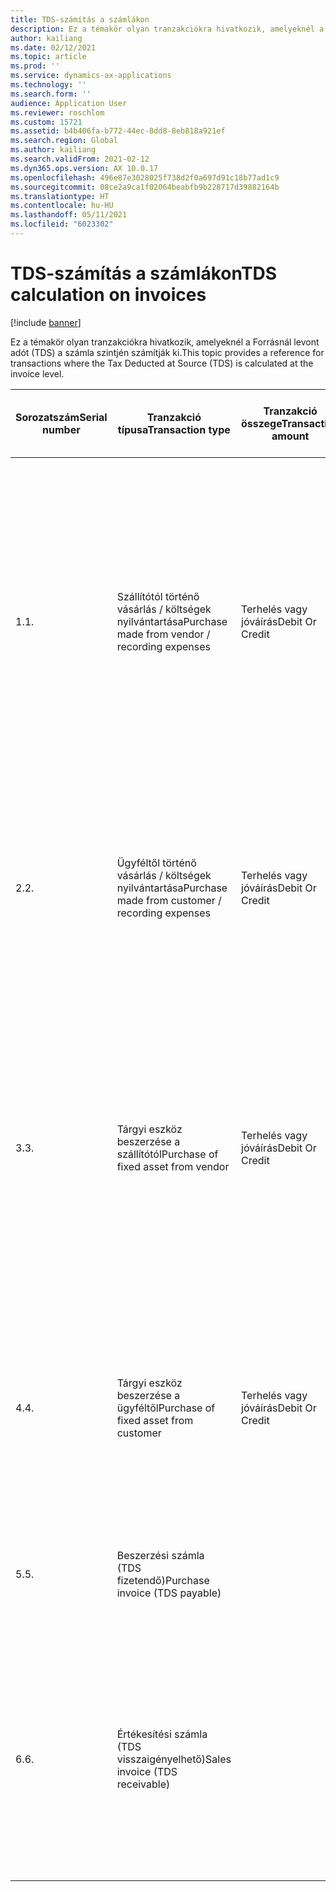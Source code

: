 ```yaml
---
title: TDS-számítás a számlákon
description: Ez a témakör olyan tranzakciókra hivatkozik, amelyeknél a Forrásnál levont adót (TDS) a számla szintjén számítják ki.
author: kailiang
ms.date: 02/12/2021
ms.topic: article
ms.prod: ''
ms.service: dynamics-ax-applications
ms.technology: ''
ms.search.form: ''
audience: Application User
ms.reviewer: roschlom
ms.custom: 15721
ms.assetid: b4b406fa-b772-44ec-8dd8-8eb818a921ef
ms.search.region: Global
ms.author: kailiang
ms.search.validFrom: 2021-02-12
ms.dyn365.ops.version: AX 10.0.17
ms.openlocfilehash: 496e87e3028025f738d2f0a697d91c18b77ad1c9
ms.sourcegitcommit: 08ce2a9ca1f02064beabfb9b228717d39882164b
ms.translationtype: HT
ms.contentlocale: hu-HU
ms.lasthandoff: 05/11/2021
ms.locfileid: "6023302"
---
```

# <a name="tds-calculation-on-invoices"></a><span data-ttu-id="0c971-103">TDS-számítás a számlákon</span><span class="sxs-lookup"><span data-stu-id="0c971-103">TDS calculation on invoices</span></span>

[!include [banner](../includes/banner.md)]

<span data-ttu-id="0c971-104">Ez a témakör olyan tranzakciókra hivatkozik, amelyeknél a Forrásnál levont adót (TDS) a számla szintjén számítják ki.</span><span class="sxs-lookup"><span data-stu-id="0c971-104">This topic provides a reference for transactions where the Tax Deducted at Source (TDS) is calculated at the invoice level.</span></span>

| <span data-ttu-id="0c971-105">Sorozatszám</span><span class="sxs-lookup"><span data-stu-id="0c971-105">Serial number</span></span> | <span data-ttu-id="0c971-106">Tranzakció típusa</span><span class="sxs-lookup"><span data-stu-id="0c971-106">Transaction type</span></span>                                 | <span data-ttu-id="0c971-107">Tranzakció összege</span><span class="sxs-lookup"><span data-stu-id="0c971-107">Transaction amount</span></span> | <span data-ttu-id="0c971-108">Oldal neve és kijelölési útvonala</span><span class="sxs-lookup"><span data-stu-id="0c971-108">Page name and selection path</span></span>                                 | <span data-ttu-id="0c971-109">Számla típusa és ellenszámla típusa</span><span class="sxs-lookup"><span data-stu-id="0c971-109">Account type and offset account type</span></span>                         |
| ------------- | ------------------------------------------------ | ------------------ | ------------------------------------------------------------ | ------------------------------------------------------------ |
| <span data-ttu-id="0c971-110">1.</span><span class="sxs-lookup"><span data-stu-id="0c971-110">1.</span></span>            | <span data-ttu-id="0c971-111">Szállítótól történő vásárlás / költségek nyilvántartása</span><span class="sxs-lookup"><span data-stu-id="0c971-111">Purchase made from vendor / recording expenses</span></span>   | <span data-ttu-id="0c971-112">Terhelés vagy jóváírás</span><span class="sxs-lookup"><span data-stu-id="0c971-112">Debit  Or  Credit</span></span>  | <span data-ttu-id="0c971-113">Főkönyvi naplók oldal (Főkönyvi > Naplóbejegyzések > Általános naplók), Számlajóváhagyási napló lap (Kötelezettségek > Számlák > Számla jóváhagyása), Számlanapló oldal (Kötelezettségek > Számlák > Számlanapló)</span><span class="sxs-lookup"><span data-stu-id="0c971-113">General journals page (General ledger >  Journal entries > General journals), Invoice approval journal page (Accounts payable > Invoices > Invoice approval), Invoice journal page (Accounts payable >  Invoices > Invoice journal)</span></span> | <span data-ttu-id="0c971-114">Főkönyv (Dr.), Szállító (Cr.).</span><span class="sxs-lookup"><span data-stu-id="0c971-114">Ledger (Dr.)  Vendor (Cr.).</span></span>  <span data-ttu-id="0c971-115">Az adóelőleget csak akkor számítják ki a Szállító-Főkönyvi kombinációra, ha a Főkönyvi számlán a könyvelés típusa: **Vásárlás** **készpénz**.</span><span class="sxs-lookup"><span data-stu-id="0c971-115">Withholding tax is calculated for the Vendor-Ledger  combination only when the Ledger account has the posting type **Purchase**  **cash**.</span></span> |
| <span data-ttu-id="0c971-116">2.</span><span class="sxs-lookup"><span data-stu-id="0c971-116">2.</span></span>            | <span data-ttu-id="0c971-117">Ügyféltől történő vásárlás / költségek nyilvántartása</span><span class="sxs-lookup"><span data-stu-id="0c971-117">Purchase made from customer / recording expenses</span></span> | <span data-ttu-id="0c971-118">Terhelés vagy jóváírás</span><span class="sxs-lookup"><span data-stu-id="0c971-118">Debit  Or  Credit</span></span>  | <span data-ttu-id="0c971-119">Általános naplók oldal (Főkönyvi > Naplóbejegyzések > Általános naplók), Számlanapló oldal (Kintlévőségek > Számlák > Számlanapló)</span><span class="sxs-lookup"><span data-stu-id="0c971-119">General journals page (General ledger >  Journal entries > General journals), Invoice journal page (Accounts payable >  Invoices > Invoice journal)</span></span> | <span data-ttu-id="0c971-120">Főkönyv (Dr.), Ügyfél (Cr.)</span><span class="sxs-lookup"><span data-stu-id="0c971-120">Ledger (Dr.)  Customer (Cr.)</span></span>                                 |
| <span data-ttu-id="0c971-121">3.</span><span class="sxs-lookup"><span data-stu-id="0c971-121">3.</span></span>            | <span data-ttu-id="0c971-122">Tárgyi eszköz beszerzése a szállítótól</span><span class="sxs-lookup"><span data-stu-id="0c971-122">Purchase of fixed asset from vendor</span></span>              | <span data-ttu-id="0c971-123">Terhelés vagy jóváírás</span><span class="sxs-lookup"><span data-stu-id="0c971-123">Debit  Or  Credit</span></span>  | <span data-ttu-id="0c971-124">Főkönyvi naplók oldal (Főkönyvi > Naplóbejegyzések > Általános naplók), Számlajegyzék napló lap (Kötelezettségek > Számlák > Számla jegyzék), Számlanapló oldal (Kötelezettségek > Számlák > Számlanapló)</span><span class="sxs-lookup"><span data-stu-id="0c971-124">General journals page (General ledger >  Journal entries > General journals), Invoice register journal page (Accounts payable > Invoices > Invoice register), Invoice journal page (Accounts payable >  Invoices > Invoice journal)</span></span> | <span data-ttu-id="0c971-125">Tárgyi eszközök (Dr.) Szállító (Cr.)</span><span class="sxs-lookup"><span data-stu-id="0c971-125">Fixed assets (Dr.)  Vendor (Cr.)</span></span>                             |
| <span data-ttu-id="0c971-126">4.</span><span class="sxs-lookup"><span data-stu-id="0c971-126">4.</span></span>            | <span data-ttu-id="0c971-127">Tárgyi eszköz beszerzése a ügyféltől</span><span class="sxs-lookup"><span data-stu-id="0c971-127">Purchase of fixed asset from customer</span></span>            | <span data-ttu-id="0c971-128">Terhelés vagy jóváírás</span><span class="sxs-lookup"><span data-stu-id="0c971-128">Debit  Or  Credit</span></span>  | <span data-ttu-id="0c971-129">Általános naplók oldal (Főkönyvi > Naplóbejegyzések > Általános naplók), Számlanapló oldal (Kintlévőségek > Számlák > Számlanapló)</span><span class="sxs-lookup"><span data-stu-id="0c971-129">General journals page (General ledger >  Journal entries > General journals), Invoice journal page (Accounts payable >  Invoices > Invoice journal)</span></span> | <span data-ttu-id="0c971-130">Tárgyi eszközök (Dr.) Ügyfél (Cr.)</span><span class="sxs-lookup"><span data-stu-id="0c971-130">Fixed assets (Dr.)  Customer (Cr.)</span></span>                           |
| <span data-ttu-id="0c971-131">5.</span><span class="sxs-lookup"><span data-stu-id="0c971-131">5.</span></span>            | <span data-ttu-id="0c971-132">Beszerzési számla (TDS fizetendő)</span><span class="sxs-lookup"><span data-stu-id="0c971-132">Purchase invoice  (TDS payable)</span></span>                  |                    | <span data-ttu-id="0c971-133">Beszerzési rendelés lap (Kötelezettségek > Beszerzési rendelések > Minden beszerzési rendelés)</span><span class="sxs-lookup"><span data-stu-id="0c971-133">Purchase order page (Accounts payable > Purchase orders > All purchase orders)</span></span> |                                                              |
| <span data-ttu-id="0c971-134">6.</span><span class="sxs-lookup"><span data-stu-id="0c971-134">6.</span></span>            | <span data-ttu-id="0c971-135">Értékesítési számla (TDS visszaigényelhető)</span><span class="sxs-lookup"><span data-stu-id="0c971-135">Sales invoice  (TDS receivable)</span></span>                  |                    | <span data-ttu-id="0c971-136">Értékesítési rendelés oldal (Kintlévőségek > Megrendelések > Összes értékesítési rendelés), Szabadszöveges számla oldal (Kintlévőségek > Számlák > Összes szabadszöveges számla)</span><span class="sxs-lookup"><span data-stu-id="0c971-136">Sales order page (Accounts receivable > Orders > All sales orders), Free text invoice page (Accounts receivable > Invoices > All free text invoices)</span></span> |                                                              |
